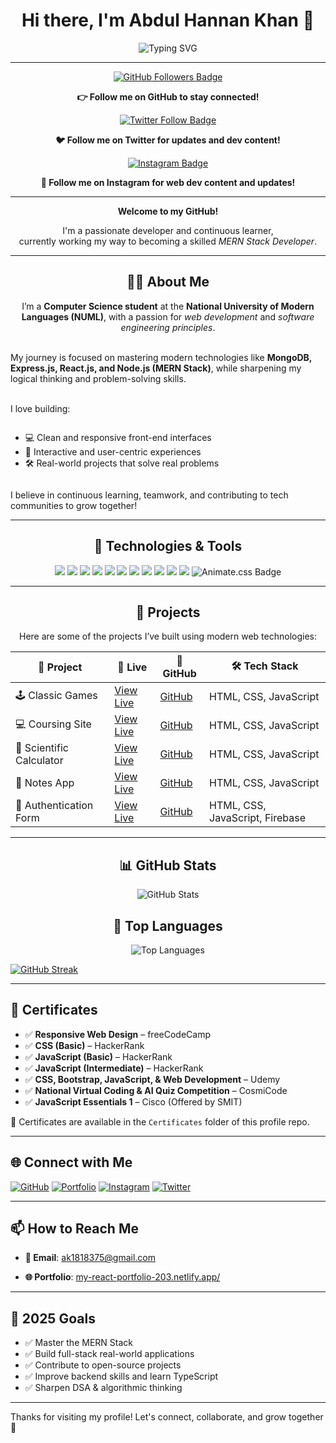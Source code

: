 <!-- Main Heading -->
<h1 align="center">Hi there, I'm Abdul Hannan Khan 👋</h1>

<p align="center">
  <img src="https://readme-typing-svg.demolab.com?font=Fira+Code&size=22&pause=1000&center=true&vCenter=true&width=435&lines=Welcome+to+my+GitHub!;I'm+a+Frontend+Developer.;Learning+MERN+Stack+Development.;A+JavaScript+Enthusiast." alt="Typing SVG" />
</p>

---

<!-- GitHub Follow -->
<p align="center">
  <a href="https://github.com/Hannankhan203" target="_blank">
    <img src="https://img.shields.io/github/followers/Hannankhan203?label=Follow&style=social" alt="GitHub Followers Badge" />
  </a>
</p>

<p align="center">
  <strong>👉 Follow me on GitHub to stay connected!</strong>
</p>

<!-- [![LinkedIn](https://img.shields.io/badge/LinkedIn-Follow-blue?logo=linkedin&style=social)](https://www.linkedin.com/in/abdul-hannan-khan-bab1a7361/) -->

<!-- Twitter Follow -->
<p align="center">
  <a href="https://x.com/Hannankhan203" target="_blank">
    <img src="https://img.shields.io/twitter/follow/Hannankhan203?style=social" alt="Twitter Follow Badge" />
  </a>
</p>

<p align="center">
  <strong>🐦 Follow me on Twitter for updates and dev content!</strong>
</p>

<!-- Instagram Follow -->
<p align="center">
  <a href="https://www.instagram.com/thewebdev_journey/" target="_blank">
    <img src="https://img.shields.io/badge/Follow@thewebdev__journey-E4405F?style=for-the-badge&logo=instagram&logoColor=white" alt="Instagram Badge" />
  </a>
</p>

<p align="center">
  <strong>📸 Follow me on Instagram for web dev content and updates!</strong>
</p>

---

<!-- Introduction -->
<p align="center">
  <strong>Welcome to my GitHub!</strong>
</p>

<p align="center">
  I'm a passionate developer and continuous learner,<br>
  currently working my way to becoming a skilled <em>MERN Stack Developer</em>.
</p>

---

<!-- About Section -->
<h2 align="center">👨‍💻 About Me</h2>

<!-- About Me -->
<p align="center">
  I’m a <strong>Computer Science student</strong> at the <strong>National University of Modern Languages (NUML)</strong>, with a passion for <em>web development</em> and <em>software engineering principles</em>.<br><br>
  
  My journey is focused on mastering modern technologies like <strong>MongoDB, Express.js, React.js, and Node.js (MERN Stack)</strong>, while sharpening my logical thinking and problem-solving skills.<br><br>
  
  I love building:<br>
  <ul style="display: inline-block; text-align: left;">
    <li>💻 Clean and responsive front-end interfaces</li>
    <li>🎯 Interactive and user-centric experiences</li>
    <li>🛠️ Real-world projects that solve real problems</li>
  </ul><br>
  
  I believe in continuous learning, teamwork, and contributing to tech communities to grow together!
</p>

---

<!-- Technologies and Tools -->
<h2 align="center">🔧 Technologies & Tools</h2>

<!-- Technologies and Tools Badges -->
<p align="center">
  <img src="https://img.shields.io/badge/JavaScript-F7DF1E?style=for-the-badge&logo=javascript&logoColor=black" />
  <img src="https://img.shields.io/badge/HTML5-E34F26?style=for-the-badge&logo=html5&logoColor=white" />
  <img src="https://img.shields.io/badge/CSS3-1572B6?style=for-the-badge&logo=css3&logoColor=white" />
  <img src="https://img.shields.io/badge/React-20232A?style=for-the-badge&logo=react&logoColor=61DAFB" />
  <img src="https://img.shields.io/badge/Bootstrap-7952B3?style=for-the-badge&logo=bootstrap&logoColor=white" />
  <img src="https://img.shields.io/badge/Git-F05032?style=for-the-badge&logo=git&logoColor=white" />
  <img src="https://img.shields.io/badge/GitHub-181717?style=for-the-badge&logo=github&logoColor=white" />
  <img src="https://img.shields.io/badge/VS%20Code-007ACC?style=for-the-badge&logo=visualstudiocode&logoColor=white" />
  <img src="https://img.shields.io/badge/Netlify-00C7B7?style=for-the-badge&logo=netlify&logoColor=white" />
  <img src="https://img.shields.io/badge/Firebase-FFCA28?style=for-the-badge&logo=firebase&logoColor=black" />
  <img src="https://img.shields.io/badge/GSAP-88CE02?style=for-the-badge&logo=greensock&logoColor=white" />
  <img src="https://img.shields.io/badge/Animate.css-FF69B4?style=for-the-badge&logo=css3&logoColor=white" alt="Animate.css Badge" />
</p>

<!-- ![Node.js](https://img.shields.io/badge/-Node.js-339933?logo=node.js&logoColor=fff) -->
<!-- [![Bitbucket](https://img.shields.io/badge/Bitbucket-Visit-0052CC?logo=bitbucket&logoColor=white)](https://bitbucket.org/yourusername/) -->

---

<!-- Projects Section -->
<h2 align="center">📘 Projects</h2>

<!-- Projects Table -->
<p align="center">
  Here are some of the projects I’ve built using modern web technologies:
</p>

<div align="center">

<table>
  <thead>
    <tr>
      <th>📌 Project</th>
      <th>🔗 Live</th>
      <th>📁 GitHub</th>
      <th>🛠️ Tech Stack</th>
    </tr>
  </thead>
  <tbody>
    <tr>
      <td>🕹️ Classic Games</td>
      <td><a href="https://hannankhan203.github.io/Classic-Games/" target="_blank">View Live</a></td>
      <td><a href="https://github.com/Hannankhan203/Games" target="_blank">GitHub</a></td>
      <td>HTML, CSS, JavaScript</td>
    </tr>
    <tr>
      <td>💻 Coursing Site</td>
      <td><a href="https://hannankhan203.github.io/Coursing-Site/" target="_blank">View Live</a></td>
      <td><a href="https://github.com/Hannankhan203/Coursing-Site" target="_blank">GitHub</a></td>
      <td>HTML, CSS, JavaScript</td>
    </tr>
    <tr>
      <td>🧮 Scientific Calculator</td>
      <td><a href="https://hannankhan203.github.io/Scientific-Calculator/" target="_blank">View Live</a></td>
      <td><a href="https://github.com/Hannankhan203/Scientific-Calculator" target="_blank">GitHub</a></td>
      <td>HTML, CSS, JavaScript</td>
    </tr>
    <tr>
      <td>📓 Notes App</td>
      <td><a href="https://hannankhan203.github.io/Notes/" target="_blank">View Live</a></td>
      <td><a href="https://github.com/Hannankhan203/Notes" target="_blank">GitHub</a></td>
      <td>HTML, CSS, JavaScript</td>
    </tr>
    <tr>
      <td>🔐 Authentication Form</td>
      <td><a href="https://authentication-form-203.netlify.app/" target="_blank">View Live</a></td>
      <td><a href="https://github.com/Hannankhan203/Authentication-Form" target="_blank">GitHub</a></td>
      <td>HTML, CSS, JavaScript, Firebase</td>
    </tr>
  </tbody>
</table>

</div>

---

<!-- GitHub Stats -->
<h2 align="center">📊 GitHub Stats</h2>

<p align="center">
  <img src="https://github-readme-stats.vercel.app/api?username=Hannankhan203&show_icons=true&theme=radical&hide_border=false&rank_icon=github&include_all_commits=true&custom_title=Hannan's%20GitHub%20Stats" alt="GitHub Stats" />
</p>

<!-- Top Languages -->
<h2 align="center">🧠 Top Languages</h2>

<p align="center">
  <img src="https://github-readme-stats.vercel.app/api/top-langs/?username=Hannankhan203&layout=compact&theme=radical&hide_border=false&langs_count=6" alt="Top Languages" />
</p>


[![GitHub Streak](https://github-readme-streak-stats.herokuapp.com/?user=Hannankhan203&theme=default)](https://git.io/streak-stats)

<!-- [![trophy](https://github-profile-trophy.vercel.app/?username=Hannankhan203&theme=algolia)](https://github.com/ryo-ma/github-profile-trophy) -->

<!-- ![Profile Views](https://komarev.com/ghpvc/?username=Hannankhan203&label=Profile%20views&color=0e75b6&style=flat) -->

---

## 🏅 Certificates

- ✅ **Responsive Web Design** – freeCodeCamp
- ✅ **CSS (Basic)** – HackerRank
- ✅ **JavaScript (Basic)** – HackerRank
- ✅ **JavaScript (Intermediate)** – HackerRank
- ✅ **CSS, Bootstrap, JavaScript, & Web Development** – Udemy
- ✅ **National Virtual Coding & AI Quiz Competition** – CosmiCode
- ✅ **JavaScript Essentials 1** – Cisco (Offered by SMIT)

📁 Certificates are available in the `Certificates` folder of this profile repo.

---

## 🌐 Connect with Me

<!-- [![LinkedIn](https://img.shields.io/badge/-LinkedIn-blue?logo=linkedin&logoColor=white)](https://www.linkedin.com/in/abdul-hannan-khan-bab1a7361/) -->

[![GitHub](https://img.shields.io/badge/-GitHub-181717?logo=github&logoColor=white)](https://github.com/Hannankhan203)
[![Portfolio](https://img.shields.io/badge/-Portfolio-000?logo=firefox&logoColor=white)](https://my-react-portfolio-203.netlify.app/)
[![Instagram](https://img.shields.io/badge/-Instagram-E4405F?logo=instagram&logoColor=white)](https://www.instagram.com/thewebdev_journey/)
[![Twitter](https://img.shields.io/badge/-Twitter-1DA1F2?logo=twitter&logoColor=white)](https://x.com/Hannankhan203)

---

## 📫 How to Reach Me

- **📧 Email**: ak1818375@gmail.com
<!-- - **💼 LinkedIn**: [linkedin.com/in/abdul-hannan-khan-16b358358](https://www.linkedin.com/in/abdul-hannan-khan-bab1a7361)   -->
- **🌐 Portfolio**: [my-react-portfolio-203.netlify.app/](https://my-react-portfolio-203.netlify.app/)

---

## 🎯 2025 Goals

- ✅ Master the MERN Stack
- ✅ Build full-stack real-world applications
- ✅ Contribute to open-source projects
- ✅ Improve backend skills and learn TypeScript
- ✅ Sharpen DSA & algorithmic thinking

---

Thanks for visiting my profile! Let's connect, collaborate, and grow together 🚀
